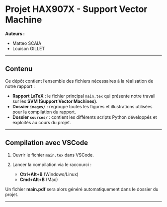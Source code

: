 # Projet HAX907X - Support Vector Machine

**Auteurs :**  
- Matteo SCAIA  
- Louison GILLET  

---

## Contenu

Ce dépôt contient l’ensemble des fichiers nécessaires à la réalisation de notre rapport :

- **Rapport LaTeX** : le fichier principal `main.tex` qui présente notre travail sur les **SVM (Support Vector Machines)**.  
- **Dossier `images/`** : regroupe toutes les figures et illustrations utilisées pour la compilation du rapport.  
- **Dossier `sources/`** : contient les différents scripts Python développés et exploités au cours du projet.  

---

## Compilation avec VSCode

1. Ouvrir le fichier `main.tex` dans VSCode.

2. Lancer la compilation via le raccourci :  
   - **Ctrl+Alt+B** (Windows/Linux)  
   - **Cmd+Alt+B** (Mac)  

Un fichier **main.pdf** sera alors généré automatiquement dans le dossier du projet.

---